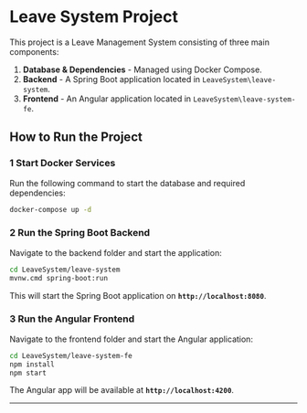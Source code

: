 # Leave System Project

This project is a Leave Management System consisting of three main components:
1. **Database & Dependencies** - Managed using Docker Compose.
2. **Backend** - A Spring Boot application located in `LeaveSystem\leave-system`.
3. **Frontend** - An Angular application located in `LeaveSystem\leave-system-fe`.

## How to Run the Project

### 1 Start Docker Services
Run the following command to start the database and required dependencies:
```sh
docker-compose up -d
```

### 2️ Run the Spring Boot Backend
Navigate to the backend folder and start the application:
```sh
cd LeaveSystem/leave-system
mvnw.cmd spring-boot:run 
```
This will start the Spring Boot application on **`http://localhost:8080`**.

### 3️ Run the Angular Frontend
Navigate to the frontend folder and start the Angular application:
```sh
cd LeaveSystem/leave-system-fe
npm install 
npm start
```
The Angular app will be available at **`http://localhost:4200`**.

---
